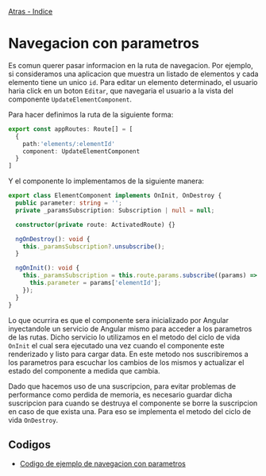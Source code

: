 [Atras - Indice](https://github.com/daniel18acevedo/DA2-Tecnologia/tree/angular-navigation)

# Navegacion con parametros

Es comun querer pasar informacion en la ruta de navegacion. Por ejemplo, si consideramos una aplicacion que muestra un listado de elementos y cada elemento tiene un unico `id`. Para editar un elemento determinado, el usuario haria click en un boton `Editar`, que navegaria el usuario a la vista del componente `UpdateElementComponent`.

Para hacer definimos la ruta de la siguiente forma:

```TypeScript
export const appRoutes: Route[] = [
  {
    path:'elements/:elementId'
    component: UpdateElementComponent
  }
]
```

Y el componente lo implementamos de la siguiente manera:

```TypeScript
export class ElementComponent implements OnInit, OnDestroy {
  public parameter: string = '';
  private _paramsSubscription: Subscription | null = null;

  constructor(private route: ActivatedRoute) {}

  ngOnDestroy(): void {
    this._paramsSubscription?.unsubscribe();
  }

  ngOnInit(): void {
    this._paramsSubscription = this.route.params.subscribe((params) => {
      this.parameter = params['elementId'];
    });
  }
}
```

Lo que ocurrira es que el componente sera inicializado por Angular inyectandole un servicio de Angular mismo para acceder a los parametros de las rutas. Dicho servicio lo utilizamos en el metodo del ciclo de vida `OnInit` el cual sera ejecutado una vez cuando el componente este renderizado y listo para cargar data. En este metodo nos suscribiremos a los parametros para escuchar los cambios de los mismos y actualizar el estado del componente a medida que cambia.

Dado que hacemos uso de una suscripcion, para evitar problemas de performance como perdida de memoria, es necesario guardar dicha suscripcion para cuando se destruya el componente se borre la suscripcion en caso de que exista una. Para eso se implementa el metodo del ciclo de vida `OnDestroy`.

## Codigos

- [Codigo de ejemplo de navegacion con parametros](https://github.com/daniel18acevedo/DA2-Tecnologia/tree/angular-navigation/1-%20Angular%20application/MyNavigationWithParamsExampleApp)

